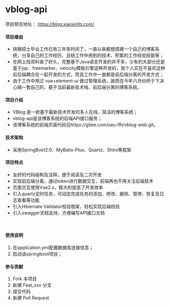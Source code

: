 # vblog-api

项目预览地址： https://blog.xiaoxinfq.com/

#### 项目缘由
- 转眼硕士毕业工作已有三年多时间了，一直以来都想搭建一个自己的博客系统，分享自己的工作经历、总结工作中用到的技术、积累的工作经验技能等；
- 在网上找资料查了好久，完整基于Java语言开发的并不多，少有的大部分还是基于jsp、freemarker、velocity模板引擎这种开发的，我个人实在不喜欢这种前后端耦合在一起开发的方式，而且工作中一直都是前后端分离的开发方式；
- 由于工作中用过 vue+element-ui 做过管理系统，故而在今年六月份终于下决心搞一套自己的、基于当前最新技术栈、前后端分离的博客系统。

#### 项目介绍
- VBlog 是一款基于最新技术开发的多人在线、简洁的博客系统；
- vblog-api是该博客系统的后端API接口服务；
- 该博客系统的前端页面代码见https://gitee.com/seu-lfh/vblog-web.git。

#### 技术架构
- 采用SpringBoot2.0、MyBatis-Plus、Quartz、Shiro等框架

#### 项目特点
- 友好的代码结构及注释，便于阅读及二次开发
- 实现前后端分离，通过token进行数据交互，前端再也不用关注后端技术
- 页面交互使用Vue2.x，极大的提高了开发效率
- 引入quartz定时任务，可动态完成任务的添加、修改、删除、暂停、恢复及日志查看等功能
- 引入Hibernate Validator校验框架，轻松实现后端校验
- 引入swagger文档支持，方便编写API接口文档
<br>


#### 使用说明

1. 在application.yml配置数据库连接信息；
2. 启动该springboot项目；



#### 参与贡献

1. Fork 本项目
2. 新建 Feat_xxx 分支
3. 提交代码
4. 新建 Pull Request

